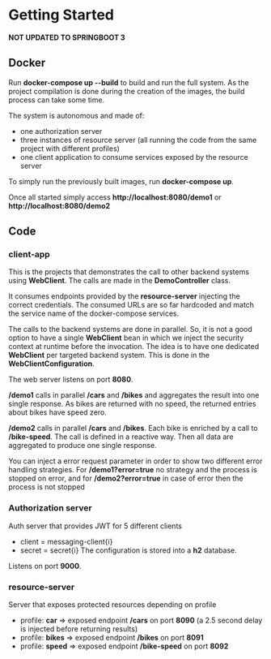 # Getting Started

**NOT UPDATED TO SPRINGBOOT 3**

## Docker

Run **docker-compose up --build** to build and run the full system. As the project compilation
is done during the creation of the images, the build process can take some time.

The system is autonomous and made of:
* one authorization server
* three instances of resource server (all running the code from the same project with different profiles)
* one client application to consume services exposed by the resource server

To simply run the previously built images, run **docker-compose up**.

Once all started simply access **http://localhost:8080/demo1** or **http://localhost:8080/demo2**

## Code

### client-app

This is the projects that demonstrates the call to other backend systems using **WebClient**.
The calls are made in the **DemoController** class.

It consumes endpoints provided by the **resource-server** injecting the correct credentials.
The consumed URLs are so far hardcoded and match the service name of the docker-compose services.

The calls to the backend systems are done in parallel. So, it is not a good option to have a single
**WebClient** bean in which we inject the security context at runtime before the invocation. The idea
is to have one dedicated **WebClient** per targeted backend system. This
is done in the **WebClientConfiguration**.

The web server listens on port **8080**.

**/demo1** calls in parallel **/cars** and **/bikes** and aggregates the result into one single response.
As bikes are returned with no speed, the returned entries about bikes have speed zero.

**/demo2** calls in parallel **/cars** and **/bikes**. Each bike is enriched by a call to **/bike-speed**.
The call is defined in a reactive way. Then all data are aggregated to produce one single response.

You can inject a error request parameter in order to show two different error handling
strategies. For **/demo1?error=true** no strategy and the process is stopped on error, and
for **/demo2?error=true** in case of error then the process is not stopped

### Authorization server

Auth server that provides JWT for 5 different clients
* client = messaging-client{i}
* secret = secret{i}
The configuration is stored into a **h2** database.

Listens on port **9000**.

### resource-server

Server that exposes protected resources depending on profile

* profile: **car** => exposed endpoint **/cars** on port **8090** (a 2.5 second delay is injected before returning results)
* profile: **bikes** => exposed endpoint **/bikes** on port **8091**
* profile: **speed** => exposed endpoint **/bike-speed** on port **8092**



